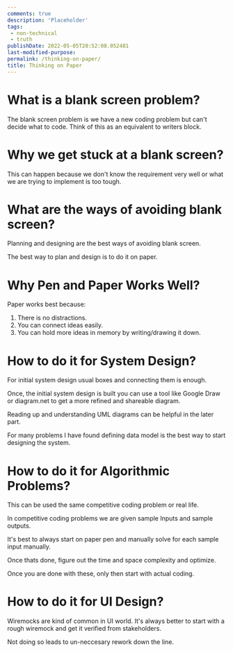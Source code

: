 ```yaml
---
comments: true
description: 'Placeholder' 
tags:
 - non-technical
 - truth
publishDate: 2022-05-05T20:52:08.052481
last-modified-purpose:
permalink: /thinking-on-paper/
title: Thinking on Paper
---
```


# What is a blank screen problem?

The blank screen problem is we have a new coding problem but can't decide what to code. Think of this as an equivalent to writers block.

# Why we get stuck at a blank screen?

This can happen because we don't know the requirement very well or what we are trying to implement is too tough.

# What are the ways of avoiding blank screen?

Planning and designing are the best ways of avoiding blank screen.

The best way to plan and design is to do it on paper.

# Why Pen and Paper Works Well?

Paper works best because:

1. There is no distractions.
2. You can connect ideas easily.
3. You can hold more ideas in memory by writing/drawing it down.

# How to do it for System Design?

For initial system design usual boxes and connecting them is enough.

Once, the initial system design is built you can use a tool like Google Draw or diagram.net to get a more refined and shareable diagram.

Reading up and understanding UML diagrams can be helpful in the later part.

For many problems I have found defining data model is the best way to start designing the system.

# How to do it for Algorithmic Problems?

This can be used the same competitive coding problem or real life.

In competitive coding problems we are given sample Inputs and sample outputs.

It's best to always start on paper pen and manually solve for each sample input manually.

Once thats done, figure out the time and space complexity and optimize.

Once you are done with these, only then start with actual coding.

# How to do it for UI Design?

Wiremocks are kind of common in UI world. It's always better to start with a rough wiremock and get it verified from stakeholders.

Not doing so leads to un-neccesary rework down the line.